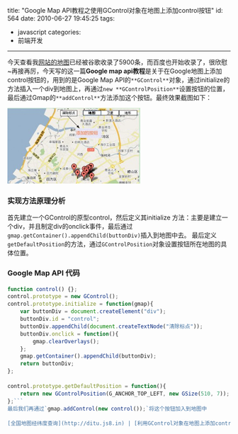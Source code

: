title: "Google Map API教程之使用GControl对象在地图上添加control按钮"
id: 564
date: 2010-06-27 19:45:25
tags:
- javascript
categories:
- 前端开发
---
今天查看我[网站的地图](http://ditu.js8.in "全国地图经纬度查询")已经被谷歌收录了5900条，而百度也开始收录了，很欣慰~再接再厉，今天写的这一篇**Google map api教程**是关于在Google地图上添加control按钮的，用到的是Google Map API的`**GControl**`对象，通过initialize的方法插入一个div到地图上，再通过`new **GControlPosition**`设置按钮的位置，最后通过Gmap的`**addControl**`方法添加这个按钮。最终效果截图如下：

[![control](/uploads/2010/06/control-300x171.jpg "control")](http://js8.in/mywork/googlemap/gcontrol.html)

### 实现方法原理分析

首先建立一个GControl的原型control，然后定义其initialize 方法：主要是建立一个div，并且制定div的onclick事件，最后通过`gmap.getContainer().appendChild(buttonDiv)`插入到地图中去。
最后定义`getDefaultPosition`的方法，通过`GControlPosition`对象设置按钮所在地图的具体位置。
<!--more-->

### Google Map API 代码


```javascript
function control() {};
control.prototype = new GControl();
control.prototype.initialize = function(gmap){
	var buttonDiv = document.createElement("div");
	buttonDiv.id = "control";
	buttonDiv.appendChild(document.createTextNode("清除标点"));
	buttonDiv.onclick = function(){
		gmap.clearOverlays();
	};
	gmap.getContainer().appendChild(buttonDiv);
	return buttonDiv;
};

control.prototype.getDefaultPosition = function(){
	return new GControlPosition(G_ANCHOR_TOP_LEFT, new GSize(510, 7));
};```
最后我们再通过`gmap.addControl(new control());`将这个按钮加入到地图中

[全国地图经纬度查询](http://ditu.js8.in) | [利用GControl对象在地图上添加control按钮实例](http://js8.in/mywork/googlemap/gcontrol.html)